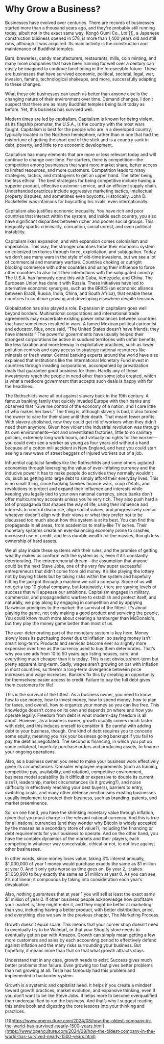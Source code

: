 # Why Grow a Business?

Businesses have evolved over centuries. There are records of businesses started more than a thousand years ago, and they're probably still running today, albeit not in the exact same way. Kongō Gumi Co., Ltd.[[1]](#1), a Japanese construction business opened in 578, is more than 1,400 years old and still runs, although it was acquired. Its main activity is the construction and maintenance of Buddhist temples.

Bars, breweries, candy manufacturers, restaurants, mills, coin minting, and many more companies that have been running for well over a century can easily be imagined to continue functioning in the foreseeable future. These are businesses that have survived economic, political, societal, legal, war, invasion, famine, technological shakeups, and more, successfully adapting to these changes.

What these old businesses can teach us better than anyone else is the changing nature of their environment over time. Demand changes. I don’t suspect that there are as many Buddhist temples being built today as before. Yet, this business has survived well.

Modern times are led by capitalism. Capitalism is known for being violent, as its flagship promoter, the U.S.A., is the country with the most wars fought. Capitalism is best for the people who are in a developed country, typically located in the Northern hemisphere, rather than in one that had the misfortune of getting the short end of the stick and is a country sunk in debt, poverty, and little to no economic development.

Capitalism has many elements that are more or less relevant today and will continue to change over time. For starters, there is competition—the competition among businesses that want more market share, better access to limited resources, and more customers. Competition leads to many strategies, tactics, and stratagems to get an upper hand. The latter being the less ethical. The best strategies for being competitive include having a superior product, effective customer service, and an efficient supply chain. Underhanded practices include aggressive marketing tactics, intellectual property disputes, and sometimes even boycotts. Historically, John D. Rockefeller was infamous for boycotting his rivals, even internationally.

Capitalism also justifies economic inequality. You have rich and poor countries that interact within the system, and inside each country, you also have significant disparities between richer and poorer social groups. This inequality sparks criminality, corruption, social unrest, and even political instability.

Capitalism likes expansion, and with expansion comes colonialism and imperialism. This way, the stronger countries force their economic system on colonized territories through force, exploitation, and subjugation. Today we don’t see many wars in the style of old-time invasions, but we see a lot of commercial and monetary warfare. Countries choking or outright blocking commerce with other countries and using their influence to force other countries to also limit their interactions with the subjugated country. The U.S.A. has famously done this with Cuba, Venezuela, and China. The European Union has done it with Russia. These initiatives have led to alternative economic synergies, such as the BRICS (an economic alliance between Brazil, Russia, India, China, and South Africa), that enable these countries to continue growing and developing elsewhere despite tensions.

Globalization has also played a role. Expansion in capitalism goes well beyond borders. Multinational corporations and international trade agreements may exacerbate existing power imbalances between countries that have sometimes resulted in wars. A famed Mexican political cartoonist and educator, Rius, once said, “The United States doesn’t have friends, they have interests.” The powerful governments have usually helped their strongest corporations be active in subdued territories with unfair benefits, like less taxation and more leeway in exploitative practices, such as lower pollution controls and easy access to strategic national resources like minerals or fresh water. Central banking experts around the world have also explained that institutions like the International Monetary Fund invest in countries through invading corporations, accompanied by privatization deals that guarantee good business for them. Hardly any of these investments reach the people in need other than some jobs created, which is what a mediocre government that accepts such deals is happy with for the headlines.

The Rothschilds were all out against slavery back in the 19th century. A famous banking family that quickly invaded Europe with their banks and observed that “Give me control of the economy of a nation, and I care little of who makes her laws.” The thing is, although slavery is bad, it also forced the owner to care for their slave until their death. That meant fewer profits. With slavery abolished, now they could get rid of workers when they didn’t need them anymore. Given how violent the industrial revolution was through its own environments—hot and unventilated factories, little to no sanitary policies, extremely long work hours, and virtually no rights for the worker—you could even see a worker as young as four years old without a hand because of a cotton mill accident in New England, and here you could start seeing a new wave of street beggars of injured workers out of a job.

Influential capitalist families like the Rothschilds and some others agitated economies through leveraging the value of ever-inflating currency and the inducive power it has to make people do activities they normally wouldn’t do, such as getting into large debt to simply afford their everyday lives. This is no small thing, since banking families finance wars, coup d’états, and revolutions to protect and expand their influence and interests while keeping you legally tied to your own national currency, since banks don’t offer multicurrency accounts unless you’re very rich. They also push hard a lot of propaganda that shapes the way of life, using their influence and interests to control discourse, align social values, and progressively censor whatever doesn’t align with their views or what they prefer not to be discussed too much about how this system is at its best. You can find this propaganda in all areas, from academics to mafia-like TV series. Their monetary systems create an ever-balancing economy prone to crashes, increased use of credit, and less durable wealth for the masses, though less ownership of hard assets.

We all play inside these systems with their rules, and the promise of getting wealthy makes us conform with the system as is, even if it’s constantly deteriorating. The entrepreneurial dream—the assumption that anyone could be the next Steve Jobs, one of the very few super successful entrepreneurs that didn’t come from old money. It’s like playing the lottery not by buying tickets but by taking risks within the system and hopefully hitting the jackpot through a machine we call a company. Some of us will not get a top 10 global company, but fortunately, there are varying levels of success that will appease our ambitions. Capitalism engages in military, commercial, and propagandistic warfare to establish and protect itself, and naturally, we play along by engaging in competition and by applying Darwinian principles to the market: the survival of the fittest. It’s about playing the game, not only making a good product and servicing the people. You could know much more about creating a hamburger than McDonald's, but they play the money game better than most of us.

The ever-deteriorating part of the monetary system is key here. Money slowly loses its purchasing power due to inflation, so saving money isn’t smart long-term. Products and services become ever so slightly more expensive over time as the currency used to buy them deteriorates. That’s why you see ads from 10 to 50 years ago listing houses, cars, and everything much cheaper than it is today. This is not obvious short-term but pretty apparent long-term. Sadly, wages aren’t growing on par with inflation in most countries, so there's a long-term divergence between price increases and wage increases. Bankers fix this by creating an opportunity for themselves: easier access to credit. Failure to pay the full debt gives them customers for life!

This is the survival of the fittest. As a business owner, you need to know how to use money, how to invest money, how to spend money, how to plan for taxes, and overall, how to organize your money so you can live free. This knowledge doesn’t come on its own and depends on where and how you operate legally. Freedom from debt is what modern-day freedom is all about. However, as a business owner, growth usually comes much faster with debt, and this induces oneself to consider it. Be careful with adding debt to your business, though. One kind of debt requires you to concede some equity, meaning you risk your business going bankrupt if you fail to pay the debt as negotiated. The second is financing, in which you put up some collateral, hopefully purchase orders and producing assets, to finance your ongoing operations.

Also, as a business owner, you need to make your business work effectively given its circumstances. Consider employee requirements (such as training, competitive pay, availability, and rotation), competitive environment, business model scalability (is it difficult or expensive to double its current size?), leadership, market circumstances (is it growing?), and noise (difficulty in effectively reaching your best buyers), barriers to entry, switching costs, and many other defense mechanisms existing businesses usually implement to protect their business, such as branding, patents, and market preeminence.

So, on one hand, you have the shrinking monetary value through inflation, given that you must charge in the relevant national currency. And this is true for all national currencies (and they wonder why Bitcoin is widely accepted by the masses as a secondary store of value?), including the financing or debt requirements for your business to operate. And on the other hand, you have the complex dynamics of the markets and their players, each competing in whatever way conceivable, ethical or not, to not lose against other businesses.

In other words, since money loses value, taking 3% interest annually, $1,030,000 of year 1 money would purchase exactly the same as $1 million at year 0. And it only gets worse as time goes on. By year 2, it takes $1,060,900 to buy exactly the same as $1 million at year 0. As you can see, it’s not linear; it compounds by taking into consideration each year’s devaluation.

Also, nothing guarantees that at year 1 you will sell at least the exact same $1 million of year 0. If other business people acknowledge how profitable your market is, they might enter it, and they might be better at marketing than you, including having a better product, with better distribution, price, and everything else we saw in the previous chapter, The Marketing Process.

Growth doesn’t equal scale. This means that your corner shop doesn’t need to eventually try to be Walmart, or that your Shopify store needs to eventually get on par with Amazon. Growth can simply mean getting a few more customers and sales by each accounting period to effectively defend against inflation and the many risks surrounding your business. But hopefully, it means more than that so that what growth attracts stays.

Understand that in any case, growth needs to exist. Success gives much better problems than failure. Even growing too fast gives better problems than not growing at all. Tesla has famously had this problem and implemented a backorder system.

Growth is a systemic and capitalist need. It helps if you create a mindset toward growth practices, market evolution, and expansive thinking, even if you don’t want to be like Steve Jobs. It helps more to become overqualified than underqualified to run the business. And that’s why I suggest reading this entire book and digesting the core lessons into your thinking and practices.

<a id="1">[1][https://www.openculture.com/2024/08/how-the-oldest-company-in-the-world-has-survived-nearly-1500-years.html](https://www.openculture.com/2024/08/how-the-oldest-company-in-the-world-has-survived-nearly-1500-years.html)</a>

